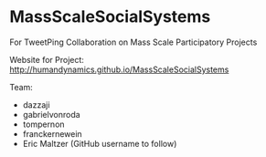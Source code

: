 # MassScaleSocialSystems
For TweetPing Collaboration on Mass Scale Participatory Projects

Website for Project: http://humandynamics.github.io/MassScaleSocialSystems


Team:

* dazzaji  
* gabrielvonroda  
* tompernon  
* franckernewein  
* Eric Maltzer (GitHub username to follow)
